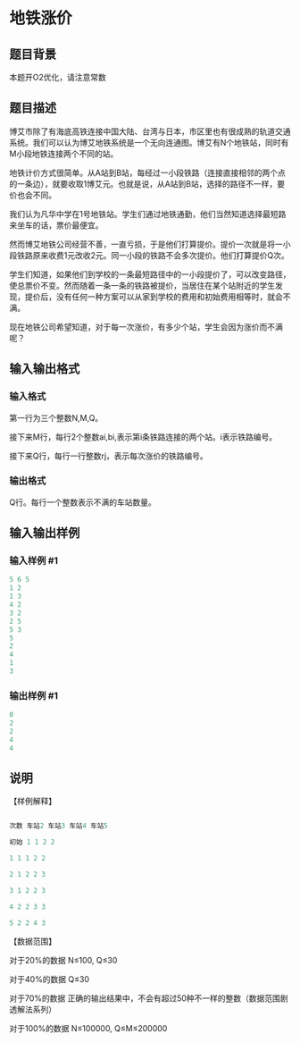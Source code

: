 # 地铁涨价

## 题目背景

本题开O2优化，请注意常数

## 题目描述

博艾市除了有海底高铁连接中国大陆、台湾与日本，市区里也有很成熟的轨道交通系统。我们可以认为博艾地铁系统是一个无向连通图。博艾有N个地铁站，同时有M小段地铁连接两个不同的站。

地铁计价方式很简单。从A站到B站，每经过一小段铁路（连接直接相邻的两个点的一条边），就要收取1博艾元。也就是说，从A站到B站，选择的路径不一样，要价也会不同。

我们认为凡华中学在1号地铁站。学生们通过地铁通勤，他们当然知道选择最短路来坐车的话，票价最便宜。

然而博艾地铁公司经营不善，一直亏损，于是他们打算提价。提价一次就是将一小段铁路原来收费1元改收2元。同一小段的铁路不会多次提价。他们打算提价Q次。

学生们知道，如果他们到学校的一条最短路径中的一小段提价了，可以改变路径，使总票价不变。然而随着一条一条的铁路被提价，当居住在某个站附近的学生发现，提价后，没有任何一种方案可以从家到学校的费用和初始费用相等时，就会不满。

现在地铁公司希望知道，对于每一次涨价，有多少个站，学生会因为涨价而不满呢？

## 输入输出格式

### 输入格式

第一行为三个整数N,M,Q。

接下来M行，每行2个整数ai,bi,表示第i条铁路连接的两个站。i表示铁路编号。

接下来Q行，每行一行整数rj，表示每次涨价的铁路编号。

### 输出格式

Q行。每行一个整数表示不满的车站数量。

## 输入输出样例

### 输入样例 #1

```cpp
5 6 5
1 2
1 3
4 2
3 2
2 5
5 3
5
2
4
1
3

```
### 输出样例 #1

```cpp
0
2
2
4
4
```


## 说明

【样例解释】

```cpp

次数 车站2 车站3 车站4 车站5

初始 1 1 2 2

1 1 1 2 2

2 1 2 2 3

3 1 2 2 3

4 2 2 3 3

5 2 2 4 3

```

【数据范围】

对于20%的数据 N≤100, Q≤30

对于40%的数据 Q≤30

对于70%的数据 正确的输出结果中，不会有超过50种不一样的整数（数据范围剧透解法系列）

对于100%的数据 N≤100000, Q≤M≤200000


